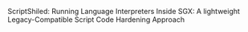 ScriptShiled: Running Language Interpreters Inside SGX: A lightweight Legacy-Compatible Script Code Hardening Approach

